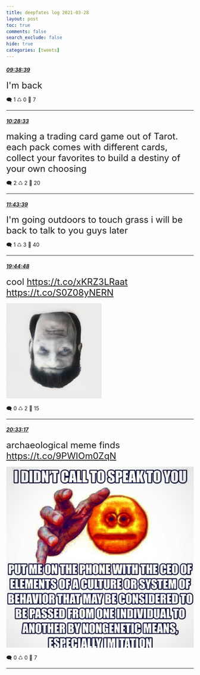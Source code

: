 ```yaml
---
title: deepfates log 2021-03-28
layout: post
toc: true
comments: false
search_exclude: false
hide: true
categories: [tweets]
---
```



#### <a href = "https://twitter.com/deepfates/status/1376197048752513030">*09:38:39*</a>

<font size="5">I'm back</font>



🗨️ 1 ♺ 0 🤍  7   

---
    
#### <a href = "https://twitter.com/deepfates/status/1376209605156429827">*10:28:33*</a>

<font size="5">making a trading card game out of Tarot.   each pack comes with different cards, collect your favorites to build a destiny of your own choosing</font>



🗨️ 2 ♺ 2 🤍  20   

---
    
#### <a href = "https://twitter.com/deepfates/status/1376228504052789251">*11:43:39*</a>

<font size="5">I'm going outdoors to touch grass i will be back to talk to you guys later</font>



🗨️ 1 ♺ 3 🤍  40   

---
    
#### <a href = "https://twitter.com/deepfates/status/1376349591243722756">*19:44:48*</a>

<font size="5">cool  https://t.co/xKRZ3LRaat  https://t.co/S0Z08yNERN</font>

![image from twitter](/images/from_twitter/ExnGm-OWYAIQcgx.jpg)


🗨️ 0 ♺ 2 🤍  15   

---
    
#### <a href = "https://twitter.com/deepfates/status/1376361792214028289">*20:33:17*</a>

<font size="5">archaeological meme finds  https://t.co/9PWIOm0ZqN</font>

![image from twitter](/images/from_twitter/ExnRvQVWYAAwN1X.jpg)


🗨️ 0 ♺ 0 🤍  7   

---
    
            


